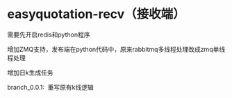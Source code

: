 # easyquotation-recv（接收端）

需要先开启redis和python程序

增加ZMQ支持，发布端在python代码中，原来rabbitmq多线程处理改成zmq单线程处理

增加日k生成任务

branch_0.0.1:
  重写原有k线逻辑
